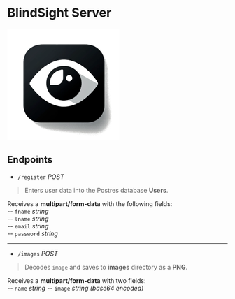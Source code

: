 # BlindSight Server
![BlindSight Logo](assets/blindsight_logo.png)
## Endpoints
- `/register` _POST_  
> Enters user data into the Postres database **Users**.

Receives a **multipart/form-data** with the following fields:  
-- `fname` _string_  
-- `lname` _string_  
-- `email` _string_  
-- `password` _string_  
  
***
- `/images` _POST_  
> Decodes `image` and saves to **images** directory as a **PNG**.    

Receives a **multipart/form-data** with two fields:  
-- `name` _string_
-- `image` _string (base64 encoded)_  
